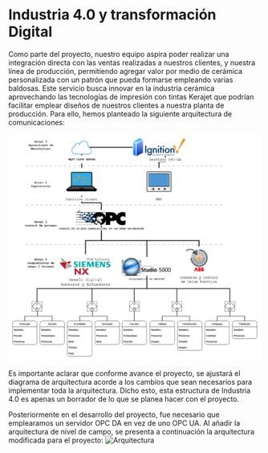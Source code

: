 # Industria 4.0 y transformación Digital

Como parte del proyecto, nuestro equipo aspira poder realizar una integración directa con las ventas realizadas a nuestros clientes, y nuestra línea de producción, permitiendo agregar valor por medio de cerámica personalizada con un patrón que pueda formarse empleando varias baldosas. Este servicio busca innovar en la industria cerámica aprovechando las tecnologías de impresión con tintas Kerajet que podrían facilitar emplear diseños de nuestros clientes a nuestra planta de producción. Para ello, hemos planteado la siguiente arquitectura de comunicaciones: 

![Arquitectura de conexiones del proyecto](./Arquitectura.png)

Es importante aclarar que conforme avance el proyecto, se ajustará el diagrama de arquitectura acorde a los cambios que sean necesarios para implementar toda la arquitectura. Dicho esto, esta estructura de Industria 4.0 es apenas un borrador de lo que se planea hacer con el proyecto.

Posteriormente en el desarrollo del proyecto, fue necesario que emplearamos un servidor OPC DA en vez de uno OPC UA. Al añadir la arquitectura de nivel de campo, se presenta a continuación la arquitectura modificada para el proyecto:
![Arquitectura](https://github.com/danielCamiloP/TecnomecatroniX/assets/37418973/b997286d-a4c8-4f11-b336-13288915515d)
